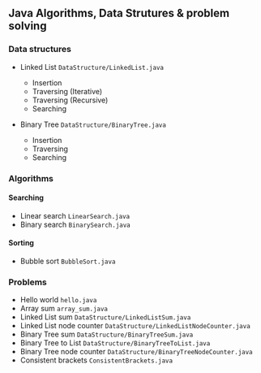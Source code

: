 ## Java Algorithms, Data Strutures & problem solving

### Data structures

- Linked List `DataStructure/LinkedList.java`

  - Insertion
  - Traversing (Iterative)
  - Traversing (Recursive)
  - Searching

- Binary Tree `DataStructure/BinaryTree.java`
  - Insertion
  - Traversing
  - Searching

### Algorithms

#### Searching

- Linear search `LinearSearch.java`
- Binary search `BinarySearch.java`

#### Sorting

- Bubble sort `BubbleSort.java`

### Problems

- Hello world `hello.java`
- Array sum `array_sum.java`
- Linked List sum `DataStructure/LinkedListSum.java`
- Linked List node counter `DataStructure/LinkedListNodeCounter.java`
- Binary Tree sum `DataStructure/BinaryTreeSum.java`
- Binary Tree to List `DataStructure/BinaryTreeToList.java`
- Binary Tree node counter `DataStructure/BinaryTreeNodeCounter.java`
- Consistent brackets `ConsistentBrackets.java`
